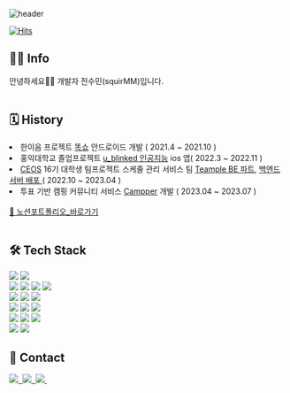 ![header](https://capsule-render.vercel.app/api?type=cylinder&color=auto&text=squirMM&fontAlignY=45&fontSize=40&height=150&desc=Hi!%20I'm%20Sumin&descAlignY=70&fontColor=FFFFFF)

 [![Hits](https://hits.seeyoufarm.com/api/count/incr/badge.svg?url=https%3A%2F%2Fgithub.com%2FsquirMM&count_bg=%2391DB59&title_bg=%23555555&icon=&icon=github.svg&icon_color=%23CFD1CD&title=hits&edge_flat=false)](https://hits.seeyoufarm.com)
  
<h2 align="left"> 👩‍💻 Info </h2>
<p align="left"> 안녕하세요👋🏻 개발자 전수민(squirMM)입니다.<br></br>
</p>

<h2 align="left">🗓 History </h2>
<ui>
   <li>
    한이음 프로젝트 <a href="https://github.com/squirMM/2021_Hanium">똑쇼</a> 안드로이드 개발 ( 2021.4 ~ 2021.10 )
  </li>
  <li>
    홍익대학교 졸업프로젝트 <a href="https://github.com/u-blinked/ublinked_SwiftUI">u_blinked 인공지능</a> ios 앱( 2022.3 ~ 2022.11 )
  </li>
  <li>
    <a href="https://github.com/CEOS-Developers">CEOS</a> 16기 대학생 팀프로젝트 스케줄 관리 서비스 팀 <a href="https://github.com/teampuls/Teamplus-Backend">Teample BE 파트</a>, <a href="https://github.com/teampple/Teampple_Deploy"> 백엔드 서버 배포 </a> ( 2022.10 ~ 2023.04 )
  </li>
   <li>
    투표 기반 캠핑 커뮤니티 서비스 <a href="https://github.com/camping-us">Campper</a> 개발 ( 2023.04 ~ 2023.07 )
  </li>
  <br>
</ui>
 <a href="https://www.notion.so/516333ad14244f86b3d8b7495c55cb90">📑 노션포트폴리오_바로가기</a><br><br> 
<h2 align="left">🛠 Tech Stack </h2>

<p align="left">
  <img src="https://img.shields.io/badge/Python-3766AB?style=flat-square&logo=Python&logoColor=white"/>
  <img src="https://img.shields.io/badge/JAVA-007396?style=flat-square&logo=JAVA&logoColor=white"/>
  <br>
  <img src="https://img.shields.io/badge/SpringBoot-6DB33F?style=flat-square&logo=Spring&logoColor=white"/>
  <img src="https://img.shields.io/badge/JPA-8A8A8A?style=flat-square&logo=JPA&logoColor=white"/>
  <img src="https://img.shields.io/badge/MyBatis-000000?style=flat-square&logo=MyBatis&logoColor=white"/>
  <img src="https://img.shields.io/badge/Mysql-E6B91E?style=flat-square&logo=MySql&logoColor=white"/>
  <br>
 <img src="https://img.shields.io/badge/Vue.js-35495E?style=flat-square&logo=vuedotjs&logoColor=4FC08D"/>
 <img src="https://img.shields.io/badge/JavaScript-F7DF1E?style=flat-square&logo=JavaScript&logoColor=black"/>
 <img src="https://img.shields.io/badge/CSS3-1572B6?style=flat-square&logo=vuedotjs&logoColor=white"/>
  <br>
  <img src="https://img.shields.io/badge/Docker-2496ED?style=flat-square&logo=Docker&logoColor=white" />
  <img src="https://img.shields.io/badge/Amazon AWS-333664?style=flat-square&logo=amazon-aws&logoColor=white"/>
  <img src="https://img.shields.io/badge/NGINX-009639?style=flat-square&logo=NGINX&logoColor=white" />
  <br>
  <img src="https://img.shields.io/badge/JWT-000000?style=flat-square&logo=JSON%20web%20tokens&logoColor=white" />
  <img src="https://img.shields.io/badge/Amazon RDS-527FFF?style=flat-square&logo=amazonrds&logoColor=white" />
  <img src="https://img.shields.io/badge/Redis-DC382D?style=flat-square&logo=Redis&logoColor=white" />
  <br>
  <img src="https://img.shields.io/badge/GitHub Actions-2088FF?style=flat-square&logo=GitHub Actions&logoColor=white" />
  <img src="https://img.shields.io/badge/Swagger-85EA2D?style=flat-square&logo=Swagger&logoColor=white" />
 <br>
</p>


<h2 align="left">📩 Contact </h2>

<p align="left">
  <a href="mailto:squirmm.be@gmail.com" target="_blank"><img src="https://img.shields.io/badge/Gmail-EA4335?style=Gmail&logo=Gmail&logoColor=white&link=mailto:jsm6616@gmail.com"/</a>&nbsp
  <a href="mailto:jsm6616@naver.com" target="_blank"><img src="https://img.shields.io/badge/NaverMail-03C75A?style=Gmail&logo=Gmail&logoColor=white&link=mailto:jsm6616@naver.com"/</a>&nbsp
  <a href="https://squirmm.tistory.com" target="_blank"><img src="https://img.shields.io/badge/Tistory-184D66?style=Tstory&logo=Telegraph&logoColor=white"/</a>&nbsp
  <br><br>
</p>

